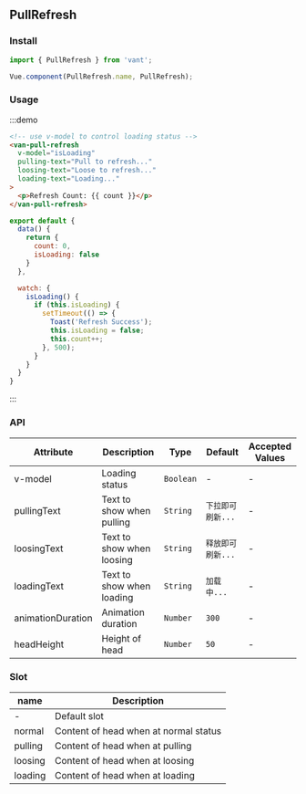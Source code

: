 <script>
import { Toast } from 'packages';

export default {
  data() {
    return {
      count: 0,
      isLoading: false
    }
  },

  watch: {
    isLoading() {
      if (this.isLoading) {
        setTimeout(() => {
          Toast('Refresh Success');
          this.isLoading = false;
          this.count++;
        }, 500);
      }
    }
  },

  mounted() {
    const head = document.querySelector('.van-pull-refresh__head');
    head.insertAdjacentHTML('afterend', '<h1 class="zan-doc-demo-block__title">PullRefresh</h1>');
  }
}
</script>

## PullRefresh

### Install
``` javascript
import { PullRefresh } from 'vant';

Vue.component(PullRefresh.name, PullRefresh);
```

### Usage

:::demo  
```html
<!-- use v-model to control loading status -->
<van-pull-refresh
  v-model="isLoading"
  pulling-text="Pull to refresh..."
  loosing-text="Loose to refresh..."
  loading-text="Loading..."
>
  <p>Refresh Count: {{ count }}</p>
</van-pull-refresh>
```

```javascript
export default {
  data() {
    return {
      count: 0,
      isLoading: false
    }
  },

  watch: {
    isLoading() {
      if (this.isLoading) {
        setTimeout(() => {
          Toast('Refresh Success');
          this.isLoading = false;
          this.count++;
        }, 500);
      }
    }
  }
}
```
:::

### API

| Attribute | Description | Type | Default | Accepted Values |
|-----------|-----------|-----------|-------------|-------------|
| v-model | Loading status | `Boolean` | - | - |
| pullingText | Text to show when pulling | `String` | `下拉即可刷新...` | - |
| loosingText | Text to show when loosing | `String` | `释放即可刷新...` | - |
| loadingText | Text to show when loading | `String` | `加载中...` | - |
| animationDuration | Animation duration | `Number` | `300` | - |
| headHeight | Height of head | `Number` | `50` | - |

### Slot

| name | Description |
|-----------|-----------|
| - | Default slot |
| normal | Content of head when at normal status |
| pulling | Content of head when at pulling |
| loosing | Content of head when at loosing |
| loading | Content of head when at loading |
